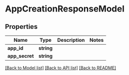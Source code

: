 # AppCreationResponseModel

## Properties
Name | Type | Description | Notes
------------ | ------------- | ------------- | -------------
**app_id** | **string** |  | 
**app_secret** | **string** |  | 

[[Back to Model list]](../README.md#documentation-for-models) [[Back to API list]](../README.md#documentation-for-api-endpoints) [[Back to README]](../README.md)


